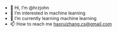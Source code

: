 - 👋 Hi, I’m @hrzjohn
- 👀 I’m interested in machine learning
- 🌱 I’m currently learning machine learning
- 📫 How to reach me haoruizhang.cs@gmail.com

<!---
hrzjohn/hrzjohn is a ✨ special ✨ repository because its `README.md` (this file) appears on your GitHub profile.
You can click the Preview link to take a look at your changes.
--->
